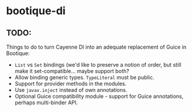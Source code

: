 # bootique-di

## TODO:

Things to do to turn Cayenne DI into an adequate replacement of Guice in
Bootique:

* `List` vs `Set` bindings (we'd like to preserve a notion of order,
but still make it set-compatible... maybe support both?
* Allow binding generic types. `TypeLiteral` must be public.
* Support for provider methods in the modules.
* Use `javax.inject` instead of own annotations.
* Optional Guice compatibility module - support for Guice annotations,
perhaps multi-binder API.